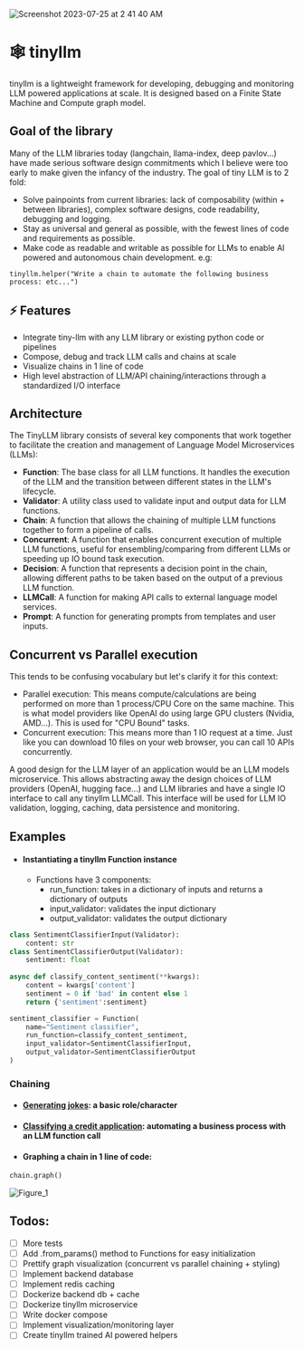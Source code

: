 ![Screenshot 2023-07-25 at 2 41 40 AM](https://github.com/zozoheir/tiny-llm/assets/42655961/73ab8f68-faaf-4bda-96cb-0703bc8a911a)

# 🕸️ tinyllm
tinyllm is a lightweight framework for developing, debugging and monitoring LLM powered applications at scale. It is designed based on a Finite State Machine and Compute graph model. 

## Goal of the library
Many of the LLM libraries today (langchain, llama-index, deep pavlov...) have made serious software design commitments which I believe were too early to make given the infancy of the industry. The goal of tiny LLM is to 2 fold:
* Solve painpoints from current libraries: lack of composability (within + between libraries), complex software designs, code readability, debugging and logging.
* Stay as universal and general as possible, with the fewest lines of code and requirements as possible.
* Make code as readable and writable as possible for LLMs to enable AI powered and autonomous chain development. e.g:
```
tinyllm.helper("Write a chain to automate the following business process: etc...")
```

## ⚡ Features
* Integrate tiny-llm with any LLM library or existing python code or pipelines
* Compose, debug and track LLM calls and chains at scale
* Visualize chains in 1 line of code
* High level abstraction of LLM/API chaining/interactions through a standardized I/O interface

## Architecture
The TinyLLM library consists of several key components that work together to facilitate the creation and management of Language Model Microservices (LLMs):
* **Function**: The base class for all LLM functions. It handles the execution of the LLM and the transition between different states in the LLM's lifecycle.
* **Validator**: A utility class used to validate input and output data for LLM functions.
* **Chain**: A function that allows the chaining of multiple LLM functions together to form a pipeline of calls.
* **Concurrent**: A function that enables concurrent execution of multiple LLM functions, useful for ensembling/comparing from different LLMs or speeding up IO bound task execution.
* **Decision**: A function that represents a decision point in the chain, allowing different paths to be taken based on the output of a previous LLM function.
* **LLMCall**: A function for making API calls to external language model services.
* **Prompt**: A function for generating prompts from templates and user inputs.


## Concurrent vs Parallel execution
This tends to be confusing vocabulary but let's clarify it for this context:
- Parallel execution: This means compute/calculations are being performed on more than 1 process/CPU Core on the same machine. This is what model providers like OpenAI do using large GPU clusters (Nvidia, AMD...). This is used for "CPU Bound" tasks.
- Concurrent execution: This means more than 1 IO request at a time. Just like you can download 10 files on your web browser, you can call 10 APIs concurrently.

A good design for the LLM layer of an application would be an LLM models microservice. This allows abstracting away the design choices of LLM providers (OpenAI, hugging face...) and LLM libraries and have a single IO interface to call any tinyllm LLMCall. This interface will be used for LLM IO validation, logging, caching, data persistence and monitoring.

## Examples
* #### Instantiating a tinyllm Function instance
  * Functions have 3 components:
    * run_function: takes in a dictionary of inputs and returns a dictionary of outputs 
    * input_validator: validates the input dictionary
    * output_validator: validates the output dictionary
```python
class SentimentClassifierInput(Validator):
    content: str
class SentimentClassifierOutput(Validator):
    sentiment: float
    
async def classify_content_sentiment(**kwargs):
    content = kwargs['content']
    sentiment = 0 if 'bad' in content else 1
    return {'sentiment':sentiment}

sentiment_classifier = Function(
    name="Sentiment classifier",
    run_function=classify_content_sentiment,
    input_validator=SentimentClassifierInput,
    output_validator=SentimentClassifierOutput
)
```


### Chaining
* #### [Generating jokes](https://github.com/zozoheir/tiny-llm/blob/main/tinyllm/examples/credit_analysis.py): a basic role/character

* ####  [Classifying a credit application](https://github.com/zozoheir/tiny-llm/blob/main/tinyllm/examples/credit_analysis.py): automating a business process with an LLM function call

* #### Graphing a chain in 1 line of code:
```python
chain.graph()
```
![Figure_1](https://github.com/zozoheir/tiny-llm/assets/42655961/c49669dd-a1b1-4a9c-ab9c-2029628a6b3c)




## Todos:
* [ ] More tests
* [ ] Add .from_params() method to Functions for easy initialization
* [ ] Prettify graph visualization (concurrent vs parallel chaining + styling)
* [ ] Implement backend database 
* [ ] Implement redis caching
* [ ] Dockerize backend db + cache
* [ ] Dockerize tinyllm microservice
* [ ] Write docker compose
* [ ] Implement visualization/monitoring layer
* [ ] Create tinyllm trained AI powered helpers
